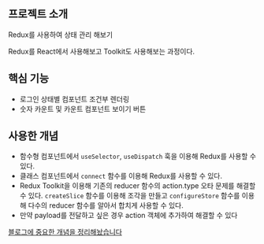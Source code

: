 ## 프로젝트 소개

Redux를 사용하여 상태 관리 해보기

Redux를 React에서 사용해보고 Toolkit도 사용해보는 과정이다.

## 핵심 기능

- 로그인 상태별 컴포넌트 조건부 렌더링
- 숫자 카운트 및 카운트 컴포넌트 보이기 버튼

## 사용한 개념

- 함수형 컴포넌트에서 `useSelector`, `useDispatch` 훅을 이용해 Redux를 사용할 수 있다.
- 클래스 컴포넌트에서 `connect` 함수를 이용해 Redux를 사용할 수 있다.
- Redux Toolkit을 이용해 기존의 reducer 함수의 action.type 오타 문제를 해결할 수 있다.
  `createSlice` 함수를 이용해 조각을 만들고 `configureStore` 함수를 이용해 다수의 reducer 함수를 알아서 합치게 사용할 수 있다.
- 만약 payload를 전달하고 싶은 경우 action 객체에 추가하여 해결할 수 있다

[블로그에 중요한 개념을 정리해놨습니다](https://github.com/jhan117/react-practice-projects/blob/main/study-notes/2023-01-02-react-learn13.md)
